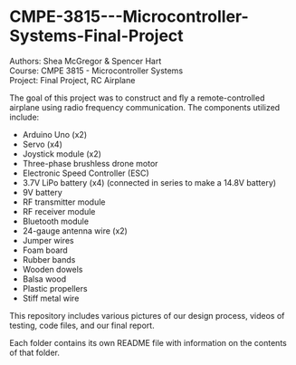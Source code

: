 # CMPE-3815---Microcontroller-Systems-Final-Project

Authors: Shea McGregor & Spencer Hart<br>
Course: CMPE 3815 - Microcontroller Systems<br>
Project: Final Project, RC Airplane

The goal of this project was to construct and fly a remote-controlled airplane using radio frequency communication.
The components utilized include:

- Arduino Uno (x2)
- Servo (x4)
- Joystick module (x2)
- Three-phase brushless drone motor
- Electronic Speed Controller (ESC)
- 3.7V LiPo battery (x4) (connected in series to make a 14.8V battery)
- 9V battery
- RF transmitter module
- RF receiver module
- Bluetooth module
- 24-gauge antenna wire (x2)
- Jumper wires
- Foam board
- Rubber bands
- Wooden dowels
- Balsa wood
- Plastic propellers 
- Stiff metal wire

This repository includes various pictures of our design process, videos of testing, code files, and our final report.

Each folder contains its own README file with information on the contents of that folder.
